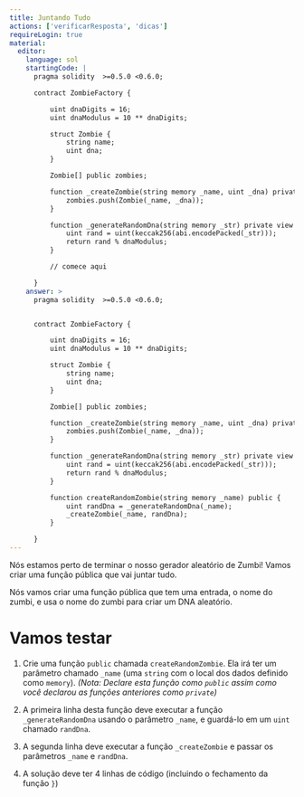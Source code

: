 ```yaml
---
title: Juntando Tudo
actions: ['verificarResposta', 'dicas']
requireLogin: true
material:
  editor:
    language: sol
    startingCode: |
      pragma solidity  >=0.5.0 <0.6.0;

      contract ZombieFactory {

          uint dnaDigits = 16;
          uint dnaModulus = 10 ** dnaDigits;

          struct Zombie {
              string name;
              uint dna;
          }

          Zombie[] public zombies;

          function _createZombie(string memory _name, uint _dna) private {
              zombies.push(Zombie(_name, _dna));
          }

          function _generateRandomDna(string memory _str) private view returns (uint) {
              uint rand = uint(keccak256(abi.encodePacked(_str)));
              return rand % dnaModulus;
          }

          // comece aqui

      }
    answer: >
      pragma solidity  >=0.5.0 <0.6.0;


      contract ZombieFactory {

          uint dnaDigits = 16;
          uint dnaModulus = 10 ** dnaDigits;

          struct Zombie {
              string name;
              uint dna;
          }

          Zombie[] public zombies;

          function _createZombie(string memory _name, uint _dna) private {
              zombies.push(Zombie(_name, _dna));
          } 

          function _generateRandomDna(string memory _str) private view returns (uint) {
              uint rand = uint(keccak256(abi.encodePacked(_str)));
              return rand % dnaModulus;
          }

          function createRandomZombie(string memory _name) public {
              uint randDna = _generateRandomDna(_name);
              _createZombie(_name, randDna);
          }

      }
---
```


Nós estamos perto de terminar o nosso gerador aleatório de Zumbi! Vamos criar uma função pública que vai juntar tudo.

Nós vamos criar uma função pública que tem uma entrada, o nome do zumbi, e usa o nome do zumbi para criar um DNA aleatório.

# Vamos testar

1. Crie uma função `public` chamada `createRandomZombie`. Ela irá ter um parâmetro chamado `_name` (uma `string` com o local dos dados definido como `memory`). _(Nota: Declare esta função como `public` assim como você declarou as funções anteriores como `private`)_

2. A primeira linha desta função deve executar a função `_generateRandomDna` usando o parâmetro `_name`, e guardá-lo em um `uint` chamado `randDna`.

3. A segunda linha deve executar a função `_createZombie` e passar os parâmetros `_name` e `randDna`.

4. A solução deve ter 4 linhas de código (incluindo o fechamento da função `}`)
